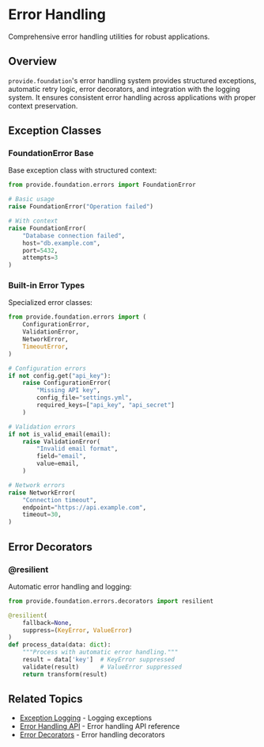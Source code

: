 # Error Handling

Comprehensive error handling utilities for robust applications.

## Overview

`provide.foundation`'s error handling system provides structured exceptions, automatic retry logic, error decorators, and integration with the logging system. It ensures consistent error handling across applications with proper context preservation.

## Exception Classes

### FoundationError Base

Base exception class with structured context:

```python
from provide.foundation.errors import FoundationError

# Basic usage
raise FoundationError("Operation failed")

# With context
raise FoundationError(
    "Database connection failed",
    host="db.example.com",
    port=5432,
    attempts=3
)
```

### Built-in Error Types

Specialized error classes:

```python
from provide.foundation.errors import (
    ConfigurationError,
    ValidationError,
    NetworkError,
    TimeoutError,
)

# Configuration errors
if not config.get("api_key"):
    raise ConfigurationError(
        "Missing API key",
        config_file="settings.yml",
        required_keys=["api_key", "api_secret"]
    )

# Validation errors
if not is_valid_email(email):
    raise ValidationError(
        "Invalid email format",
        field="email",
        value=email,
    )

# Network errors
raise NetworkError(
    "Connection timeout",
    endpoint="https://api.example.com",
    timeout=30,
)
```

## Error Decorators

### @resilient

Automatic error handling and logging:

```python
from provide.foundation.errors.decorators import resilient

@resilient(
    fallback=None,
    suppress=(KeyError, ValueError)
)
def process_data(data: dict):
    """Process with automatic error handling."""
    result = data['key']  # KeyError suppressed
    validate(result)      # ValueError suppressed
    return transform(result)
```

## Related Topics

- [Exception Logging](../logging/exceptions.md) - Logging exceptions
- [Error Handling API](../../api/reference/provide/foundation/errors/index.md) - Error handling API reference
- [Error Decorators](../../api/reference/provide/foundation/errors/decorators.md) - Error handling decorators